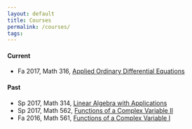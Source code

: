 ```yaml
---
layout: default
title: Courses
permalink: /courses/
tags: 
---
```


#### Current

- Fa 2017, Math 316, [Applied Ordinary Differential Equations](http://math.unm.edu/~maxim/math316/)

#### Past

- Sp 2017, Math 314, [Linear Algebra with Applications](http://math.unm.edu/~maxim/math314/)
- Sp 2017, Math 562, [Functions of a Complex Variable II](http://math.unm.edu/~maxim/math562/)
- Fa 2016, Math 561, [Functions of a Complex Variable I](http://math.unm.edu/~maxim/math561/)
